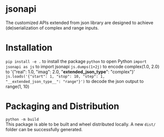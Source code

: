 # jsonapi
The customized APIs extended from json library are designed to achieve (de)serialization of complex and range inputs.

# Installation
`pip install -e .` to install the package
`python` to open Python
`import jsonapi as js` to import jsonapi
`js.dumps(1+2j)` to encode complex(1.0, 2.0) to '{"real": 1.0, "imag": 2.0, "__extended_json_type__": "complex"}'
`js.loads('{"start": 1, "stop": 10, "step": 1, "__extended_json_type__": "range"}')` to decode the json output to range(1, 10)

# Packaging and Distribution
`python -m build`  
This package is able to be built and wheel distributed locally. A new `dist/` folder can be successfully generated.
